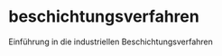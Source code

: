 beschichtungsverfahren
======================

Einführung in die industriellen Beschichtungsverfahren
